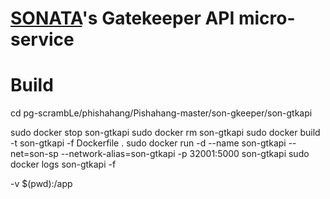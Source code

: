 # [SONATA](http://www.sonata-nfv.eu)'s Gatekeeper API micro-service

# Build

cd pg-scrambLe/phishahang/Pishahang-master/son-gkeeper/son-gtkapi

sudo docker stop son-gtkapi
sudo docker rm son-gtkapi
sudo docker build -t son-gtkapi -f Dockerfile .
sudo docker run -d --name son-gtkapi --net=son-sp --network-alias=son-gtkapi -p 32001:5000 son-gtkapi
sudo docker logs son-gtkapi -f


-v $(pwd):/app 